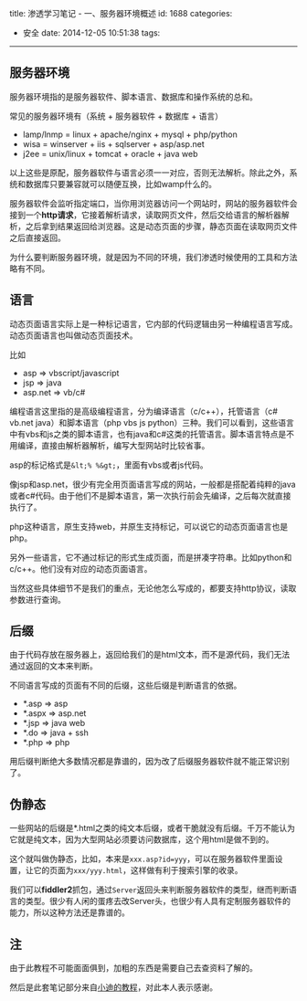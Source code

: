 title: 渗透学习笔记 - 一、服务器环境概述
id: 1688
categories:
  - 安全
date: 2014-12-05 10:51:38
tags:
---

## 服务器环境

服务器环境指的是服务器软件、脚本语言、数据库和操作系统的总和。

常见的服务器环境有（系统 + 服务器软件 + 数据库 + 语言）

*   lamp/lnmp = linux + apache/nginx + mysql + php/python
*   wisa = winserver + iis + sqlserver + asp/asp.net
*   j2ee = unix/linux + tomcat + oracle + java web

<!--more-->

以上这些是原配，服务器软件与语言必须一一对应，否则无法解析。除此之外，系统和数据库只要兼容就可以随便互换，比如wamp什么的。

服务器软件会监听指定端口，当你用浏览器访问一个网站时，网站的服务器软件会接到一个**http请求**，它接着解析请求，读取网页文件，然后交给语言的解析器解析，之后拿到结果返回给浏览器。这是动态页面的步骤，静态页面在读取网页文件之后直接返回。

为什么要判断服务器环境，就是因为不同的环境，我们渗透时候使用的工具和方法略有不同。

## 语言

动态页面语言实际上是一种标记语言，它内部的代码逻辑由另一种编程语言写成。动态页面语言也叫做动态页面技术。

比如

*   asp =&gt; vbscript/javascript
*   jsp =&gt; java
*   asp.net =&gt; vb/c#

编程语言这里指的是高级编程语言，分为编译语言（c/c++），托管语言（c# vb.net java）和脚本语言（php vbs js python）三种。我们可以看到，这些语言中有vbs和js之类的脚本语言，也有java和c#这类的托管语言。脚本语言特点是不用编译，直接由解析器解析，编写大型网站时比较省事。

asp的标记格式是`&lt;% %&gt;`，里面有vbs或者js代码。

像jsp和asp.net，很少有完全用页面语言写成的网站，一般都是搭配着纯粹的java或者c#代码。由于他们不是脚本语言，第一次执行前会先编译，之后每次就直接执行了。

php这种语言，原生支持web，并原生支持标记，可以说它的动态页面语言也是php。

另外一些语言，它不通过标记的形式生成页面，而是拼凑字符串。比如python和c/c++。他们没有对应的动态页面语言。

当然这些具体细节不是我们的重点，无论他怎么写成的，都要支持http协议，读取参数进行查询。

## 后缀

由于代码存放在服务器上，返回给我们的是html文本，而不是源代码，我们无法通过返回的文本来判断。

不同语言写成的页面有不同的后缀，这些后缀是判断语言的依据。

*   *.asp =&gt; asp
*   *.aspx =&gt; asp.net
*   *.jsp =&gt; java web
*   *.do =&gt; java + ssh
*   *.php =&gt; php

用后缀判断绝大多数情况都是靠谱的，因为改了后缀服务器软件就不能正常识别了。

## 伪静态

一些网站的后缀是*.html之类的纯文本后缀，或者干脆就没有后缀。千万不能认为它就是纯文本，因为大型网站必须要访问数据库，这个用html是做不到的。

这个就叫做伪静态，比如，本来是`xxx.asp?id=yyy`，可以在服务器软件里面设置，让它的页面为`xxx/yyy.html`，这样做有利于搜索引擎的收录。

我们可以**fiddler2**抓包，通过`Server`返回头来判断服务器软件的类型，继而判断语言的类型。很少有人闲的蛋疼去改Server头，也很少有人具有定制服务器软件的能力，所以这种方法还是靠谱的。

## 注

由于此教程不可能面面俱到，加粗的东西是需要自己去查资料了解的。

然后是此套笔记部分来自[小迪的教程](http://www.xiaosedi.com)，对此本人表示感谢。